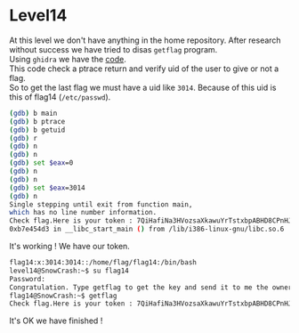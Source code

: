 # Level14

At this level we don't have anything in the home repository. After research without success we have tried to disas `getflag` program.  
Using `ghidra` we have the [code](./resources/main.c).  
This code check a ptrace return and verify uid of the user to give or not a flag.  
So to get the last flag we must have a uid like `3014`. Because of this uid is this of flag14 (`/etc/passwd`).   


```bash
(gdb) b main
(gdb) b ptrace
(gdb) b getuid
(gdb) r
(gdb) n
(gdb) n
(gdb) set $eax=0
(gdb) n
(gdb) n
(gdb) set $eax=3014
(gdb) n
Single stepping until exit from function main,
which has no line number information.
Check flag.Here is your token : 7QiHafiNa3HVozsaXkawuYrTstxbpABHD8CPnHJ
0xb7e454d3 in __libc_start_main () from /lib/i386-linux-gnu/libc.so.6
```

It's working ! We have our token. 

```bash
flag14:x:3014:3014::/home/flag/flag14:/bin/bash
level14@SnowCrash:~$ su flag14
Password: 
Congratulation. Type getflag to get the key and send it to me the owner of this livecd :)
flag14@SnowCrash:~$ getflag
Check flag.Here is your token : 7QiHafiNa3HVozsaXkawuYrTstxbpABHD8CPnHJ
```
It's OK we have finished !
